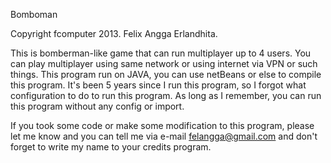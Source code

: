 Bomboman

Copyright fcomputer 2013. Felix Angga Erlandhita. 

This is bomberman-like game that can run multiplayer up to 4 users. You can play multiplayer using same network or using internet via VPN or such things. This program run on JAVA, you can use netBeans or else to compile this program.
It's been 5 years since I run this program, so I forgot what configuration to do to run this program. As long as I remember, you can run this program without any config or import. 

If you took some code or make some modification to this program, please let me know and you can tell me via e-mail felangga@gmail.com and don't forget to write my name to your credits program.
